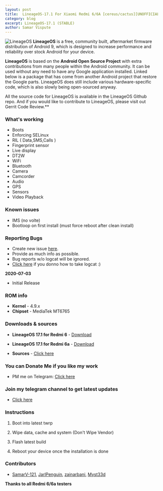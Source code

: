 ```yaml
---
layout: post
title:  LineageOS-17.1 For Xiaomi Redmi 6/6A [cereus/cactus][UNOFFICIAL]
category: blog
excerpt: LineageOS-17.1 (STABLE)
author: Samar Vispute
---
```


![LineageOS](http://samarv-121.github.io/images/lineageos.png)
**LineageOS** is a free, community built, aftermarket firmware distribution of Android 9, which is designed to increase performance and reliability over stock Android for your device.

**LineageOS** is based on the **Android Open Source Project** with extra contributions from many people within the Android community. It can be used without any need to have any Google application installed. Linked below is a package that has come from another Android project that restore the Google parts. LineageOS does still include various hardware-specific code, which is also slowly being open-sourced anyway.

All the source code for LineageOS is available in the LineageOS Github repo. And if you would like to contribute to LineageOS, please visit out Gerrit Code Review.**

### What's working
* Boots
* Enforcing SELinux
* RIL ( Data,SMS,Calls )
* Fingerprint sensor
* Live display
* DT2W
* WiFi
* Bluetooth
* Camera
* Camcorder
* Audio
* GPS
* Sensors
* Video Playback

### Known issues
* IMS (no volte)
* Bootloop on first install (must force reboot after clean install)

### Reporting Bugs
* Create new issue [here](https://github.com/xiaomi-mt6765/android_device_xiaomi_mt6765-common/issues).
* Provide as much info as possible.
* Bug reports w/o logcat will be ignored.
* [Click here](https://forum.xda-developers.com/showthread.php?t=2774386) if you donno how to take logcat :)

**2020-07-03**
* Initial Release

### ROM info
* **Kernel** - 4.9.x
* **Chipset** - MediaTek MT6765

### Downloads & sources
* **LineageOS 17.1 for Redmi 6** - [Download](https://github.com/SamarV-121/releases/releases/download/lineage-17.1-20200703-UNOFFICIAL-cereus-1407/lineage-17.1-20200703-UNOFFICIAL-cereus.zip)
* **LineageOS 17.1 for Redmi 6a** - [Download](https://github.com/SamarV-121/releases/releases/download/lineage-17.1-20200703-UNOFFICIAL-cactus-1249/lineage-17.1-20200703-UNOFFICIAL-cactus.zip)

* **Sources** -  [Click here](https://github.com/xiaomi-mt6765)

### You can Donate Me if you like my work
* PM me on Telegram: [Click here](https://web.telegram.org/#/im?p=@SamarV121)

### Join my telegram channel to get latest updates
* [Click here](https://t.me/SamarV121_P)

### Instructions
1) Boot into latest twrp

2) Wipe data, cache and system (Don't Wipe Vendor)

3) Flash latest build

4) Reboot your device once the installation is done

### Contributors
* [SamarV-121](https://github.com/SamarV-121/), [JarlPenguin](https://github.com/JarlPenguin), [zainarbani](https://github.com/zainarbani), [Myst33d](https://github.com/myst33d)

**Thanks to all Redmi 6/6a testers**
